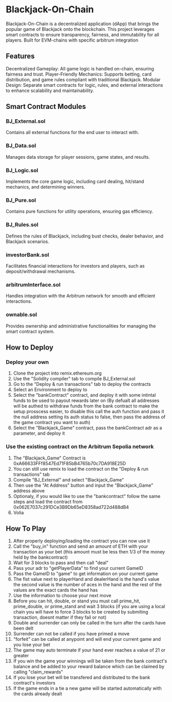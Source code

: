 # Blackjack-On-Chain
Blackjack-On-Chain is a decentralized application (dApp) that brings the popular game of Blackjack onto the blockchain. This project leverages smart contracts to ensure transparency, fairness, and immutability for all players. Built for EVM-chains with specific arbitrum integration

## Features
Decentralized Gameplay: All game logic is handled on-chain, ensuring fairness and trust.
Player-Friendly Mechanics: Supports betting, card distribution, and game rules compliant with traditional Blackjack.
Modular Design: Separate smart contracts for logic, rules, and external interactions to enhance scalability and maintainability.
## Smart Contract Modules

### BJ_External.sol
Contains all external functions for the end user to interact with.

### BJ_Data.sol
Manages data storage for player sessions, game states, and results.

### BJ_Logic.sol
Implements the core game logic, including card dealing, hit/stand mechanics, and determining winners.

### BJ_Pure.sol
Contains pure functions for utility operations, ensuring gas efficiency.

### BJ_Rules.sol
Defines the rules of Blackjack, including bust checks, dealer behavior, and Blackjack scenarios.

### investorBank.sol
Facilitates financial interactions for investors and players, such as deposit/withdrawal mechanisms.

### arbitrumInterface.sol
Handles integration with the Arbitrum network for smooth and efficient interactions.

### ownable.sol
Provides ownership and administrative functionalities for managing the smart contract system.

## How to Deploy
### Deploy your own
1. Clone the project into remix.ethereum.org
2. Use the "Solidity compiler" tab to compile BJ_External.sol
3. Go to the "Deploy & run transactions" tab to deploy the contracts
4. Select an Environment to deploy to
5. Select the "bankContract" contract, and deploy it with some intintal funds to be used to payout rewards later on
   (By defualt all addresses will be authed to withdraw funds from the bank contract to make the setup prosscess easier, to disable this call the auth function and pass it the null address setting its auth status to false, then pass the address of the game contract you want to auth)
7. Select the "Blackjack_Game" contract, pass the bankContract adr as a parameter, and deploy it

### Use the existing contract on the Arbitrum Sepolia network
1. The "Blackjack_Game" Contract is 0xA66633FFf8547Ed71F85bB4765b70c7DA918E25D
2. You can still use remix to load the contract on the "Deploy & run transactions" tab
3. Compile "BJ_External" and select "Blackjack_Game"
4. Then use the "At Address" button and input the "Blackjack_Game" address above
5. Optionaly, if you would like to use the "bankcontract" follow the same steps and load the contract from 0x062E7037c291DCe3B9Db65eD8358ad722d488dB4
6. Volia
   
## How To Play
1. After properly deploying/loading the contract you can now use it
2. Call the "buy_in" function and send an amount of ETH with your transaction as your bet (this amount must be less then 1/3 of the money held by the bankcontract)
3. Wait for 3 blocks to pass and then call "deal"
4. Pass your adr to "getPlayerData" to find your current GameID
5. Pass the GameID to "game" to get information on your current game
6. The fist value next to playerHand and dealerHand is the hand's value
   the second value is the number of aces in the hand
   and the rest of the values are the exact cards the hand has
7. Use the information to choose your next move
8. Before you can hit, double, or stand you must call prime_hit, prime_double, or prime_stand and wait 3 blocks (if you are using a local chain you will have to force 3 blocks to be created by submiting transaction, doesnt matter if they fail or not)
9. Double and surrender can only be called in the turn after the cards have been delt
10. Surrender can not be called if you have primed a move
11. "forfeit" can be called at anypoint and will end your current game and you lose your bet
12. The game may auto terminate if your hand ever reaches a value of 21 or greater
13. If you win the game your winnings will be taken from the bank contract's balance and be added to your reward balance which can be claimed by calling "claim_rewards"
14. If you lose your bet will be transfered and distributed to the bank contract's investors
15. If the game ends in a tie a new game will be started automatically with the cards already dealt

